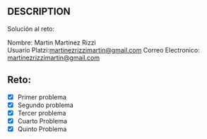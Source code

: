 ## DESCRIPTION

Solución al reto:

Nombre: Martin Martinez Rizzi   
Usuario Platzi:martinezrizzimartin@gmail.com
Correo Electronico: martinezrizzimartin@gmail.com  

## Reto:

- [x] Primer problema
- [x] Segundo problema
- [x] Tercer problema
- [x] Cuarto Problema
- [x] Quinto Problema
